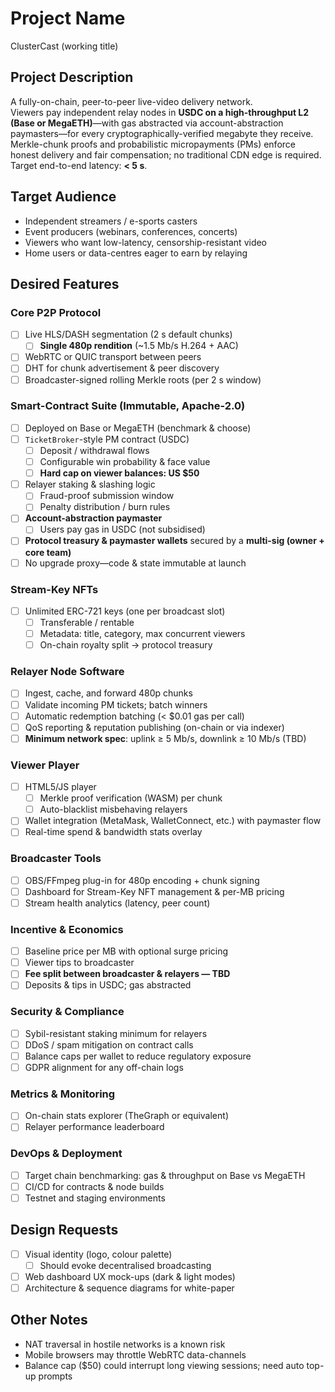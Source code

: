 # Project Name
ClusterCast (working title)

## Project Description
A fully-on-chain, peer-to-peer live-video delivery network.  
Viewers pay independent relay nodes in **USDC on a high-throughput L2 (Base or MegaETH)**—with gas abstracted via account-abstraction paymasters—for every cryptographically-verified megabyte they receive.  
Merkle-chunk proofs and probabilistic micropayments (PMs) enforce honest delivery and fair compensation; no traditional CDN edge is required.  
Target end-to-end latency: **< 5 s**.

## Target Audience
- Independent streamers / e-sports casters  
- Event producers (webinars, conferences, concerts)  
- Viewers who want low-latency, censorship-resistant video  
- Home users or data-centres eager to earn by relaying  

## Desired Features
### Core P2P Protocol
- [ ] Live HLS/DASH segmentation (2 s default chunks)  
    - [ ] **Single 480p rendition** (~1.5 Mb/s H.264 + AAC)  
- [ ] WebRTC or QUIC transport between peers  
- [ ] DHT for chunk advertisement & peer discovery  
- [ ] Broadcaster-signed rolling Merkle roots (per 2 s window)  

### Smart-Contract Suite (Immutable, Apache-2.0)
- [ ] Deployed on Base or MegaETH (benchmark & choose)  
- [ ] `TicketBroker`-style PM contract (USDC)  
    - [ ] Deposit / withdrawal flows  
    - [ ] Configurable win probability & face value  
    - [ ] **Hard cap on viewer balances: US $50**  
- [ ] Relayer staking & slashing logic  
    - [ ] Fraud-proof submission window  
    - [ ] Penalty distribution / burn rules  
- [ ] **Account-abstraction paymaster**  
    - [ ] Users pay gas in USDC (not subsidised)  
- [ ] **Protocol treasury & paymaster wallets** secured by a **multi-sig
      (owner + core team)**  
- [ ] No upgrade proxy—code & state immutable at launch  

### Stream-Key NFTs
- [ ] Unlimited ERC-721 keys (one per broadcast slot)  
    - [ ] Transferable / rentable  
    - [ ] Metadata: title, category, max concurrent viewers  
    - [ ] On-chain royalty split → protocol treasury  

### Relayer Node Software
- [ ] Ingest, cache, and forward 480p chunks  
- [ ] Validate incoming PM tickets; batch winners  
- [ ] Automatic redemption batching (< $0.01 gas per call)  
- [ ] QoS reporting & reputation publishing (on-chain or via indexer)  
- [ ] **Minimum network spec**: uplink ≥ 5 Mb/s, downlink ≥ 10 Mb/s (TBD)  

### Viewer Player
- [ ] HTML5/JS player  
    - [ ] Merkle proof verification (WASM) per chunk  
    - [ ] Auto-blacklist misbehaving relayers  
- [ ] Wallet integration (MetaMask, WalletConnect, etc.) with paymaster flow  
- [ ] Real-time spend & bandwidth stats overlay  

### Broadcaster Tools
- [ ] OBS/FFmpeg plug-in for 480p encoding + chunk signing  
- [ ] Dashboard for Stream-Key NFT management & per-MB pricing  
- [ ] Stream health analytics (latency, peer count)  

### Incentive & Economics
- [ ] Baseline price per MB with optional surge pricing  
- [ ] Viewer tips to broadcaster  
- [ ] **Fee split between broadcaster & relayers — TBD**  
- [ ] Deposits & tips in USDC; gas abstracted  

### Security & Compliance
- [ ] Sybil-resistant staking minimum for relayers  
- [ ] DDoS / spam mitigation on contract calls  
- [ ] Balance caps per wallet to reduce regulatory exposure  
- [ ] GDPR alignment for any off-chain logs  

### Metrics & Monitoring
- [ ] On-chain stats explorer (TheGraph or equivalent)  
- [ ] Relayer performance leaderboard  

### DevOps & Deployment
- [ ] Target chain benchmarking: gas & throughput on Base vs MegaETH  
- [ ] CI/CD for contracts & node builds  
- [ ] Testnet and staging environments  

## Design Requests
- [ ] Visual identity (logo, colour palette)  
    - [ ] Should evoke decentralised broadcasting  
- [ ] Web dashboard UX mock-ups (dark & light modes)  
- [ ] Architecture & sequence diagrams for white-paper  

## Other Notes
- NAT traversal in hostile networks is a known risk  
- Mobile browsers may throttle WebRTC data-channels  
- Balance cap ($50) could interrupt long viewing sessions; need auto top-up prompts  
